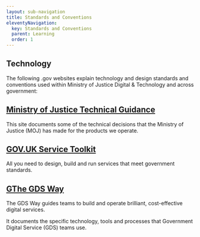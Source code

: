 ```yaml
---
layout: sub-navigation
title: Standards and Conventions
eleventyNavigation:
  key: Standards and Conventions
  parent: Learning
  order: 1
---
```



## Technology

The following .gov websites explain technology and design standards and conventions used within Ministry of Justice Digital & Technology and across government:
<div class="grid grid-cols-1 gap-4 pt-8">
  <div class="grid-card">
    <h2 class="govuk-heading-m"><a href="https://technical-guidance.service.justice.gov.uk/#moj-technical-guidance" class="govuk-link">Ministry of Justice Technical Guidance</a></h2>
    <p class="govuk-body">This site documents some of the technical decisions that the Ministry of Justice (MOJ) has made for the products we operate.</p>
  </div>
<div class="grid grid-cols-1 gap-4 pt-8">
  <div class="grid-card">
    <h2 class="govuk-heading-m"><a href="https://www.gov.uk/service-toolkit/" class="govuk-link">GOV.UK Service Toolkit</a></h2>
    <p class="govuk-body">All you need to design, build and run services that meet government standards.</p>
  </div>
<div class="grid grid-cols-1 gap-4 pt-8">
  <div class="grid-card">
    <h2 class="govuk-heading-m"><a href="https://gds-way.digital.cabinet-office.gov.uk/" class="govuk-link">GThe GDS Way</a></h2>
    <p class="govuk-body">The GDS Way guides teams to build and operate brilliant, cost-effective digital services.

It documents the specific technology, tools and processes that Government Digital Service (GDS) teams use.</p>
  </div>
